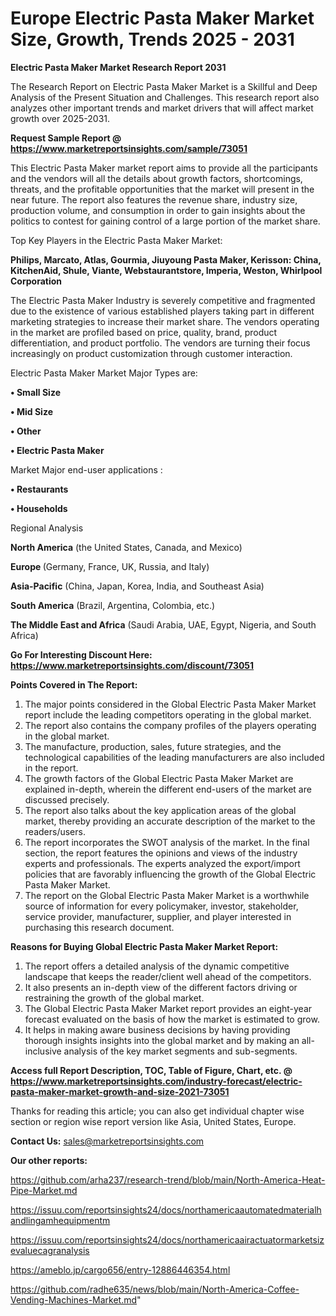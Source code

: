  # Europe Electric Pasta Maker Market Size, Growth, Trends 2025 - 2031

<strong>Electric Pasta Maker Market Research Report 2031</strong>

The Research Report on Electric Pasta Maker Market is a Skillful and Deep Analysis of the Present Situation and Challenges. This research report also analyzes other important trends and market drivers that will affect market growth over 2025-2031.

<strong>Request Sample Report @ <a href=https://www.marketreportsinsights.com/sample/73051>https://www.marketreportsinsights.com/sample/73051</a></strong>

This Electric Pasta Maker market report aims to provide all the participants and the vendors will all the details about growth factors, shortcomings, threats, and the profitable opportunities that the market will present in the near future. The report also features the revenue share, industry size, production volume, and consumption in order to gain insights about the politics to contest for gaining control of a large portion of the market share.

Top Key Players in the Electric Pasta Maker Market:

<strong>Philips, Marcato, Atlas, Gourmia, Jiuyoung Pasta Maker, Kerisson: China, KitchenAid, Shule, Viante, Webstaurantstore, Imperia, Weston, Whirlpool Corporation</strong>

The Electric Pasta Maker Industry is severely competitive and fragmented due to the existence of various established players taking part in different marketing strategies to increase their market share. The vendors operating in the market are profiled based on price, quality, brand, product differentiation, and product portfolio. The vendors are turning their focus increasingly on product customization through customer interaction.

Electric Pasta Maker Market Major Types are:

<strong>• Small Size

• Mid Size

• Other

• Electric Pasta Maker</strong>

Market Major end-user applications :

<strong>• Restaurants

• Households</strong>

Regional Analysis

</u><strong><b>North America</b></strong> (the United States, Canada, and Mexico)

<strong><b>Europe </b></strong>(Germany, France, UK, Russia, and Italy)

<strong><b>Asia-Pacific</b></strong> (China, Japan, Korea, India, and Southeast Asia)

<strong><b>South America</b></strong> (Brazil, Argentina, Colombia, etc.)

<strong><b>The Middle East and Africa</b></strong> (Saudi Arabia, UAE, Egypt, Nigeria, and South Africa)

<strong>Go For Interesting Discount Here: <a href=https://www.marketreportsinsights.com/discount/73051>https://www.marketreportsinsights.com/discount/73051</a></strong>

<strong>Points Covered in The Report:</strong>
<ol>
  <li>The major points considered in the Global Electric Pasta Maker Market report include the leading competitors operating in the global market.</li>
  <li>The report also contains the company profiles of the players operating in the global market.</li>
  <li>The manufacture, production, sales, future strategies, and the technological capabilities of the leading manufacturers are also included in the report.</li>
  <li>The growth factors of the Global Electric Pasta Maker Market are explained in-depth, wherein the different end-users of the market are discussed precisely.</li>
  <li>The report also talks about the key application areas of the global market, thereby providing an accurate description of the market to the readers/users.</li>
  <li>The report incorporates the SWOT analysis of the market. In the final section, the report features the opinions and views of the industry experts and professionals. The experts analyzed the export/import policies that are favorably influencing the growth of the Global Electric Pasta Maker Market.</li>
  <li>The report on the Global Electric Pasta Maker Market is a worthwhile source of information for every policymaker, investor, stakeholder, service provider, manufacturer, supplier, and player interested in purchasing this research document.</li>
</ol>
<strong>Reasons for Buying Global Electric Pasta Maker Market Report:</strong>

<ol>
  <li>The report offers a detailed analysis of the dynamic competitive landscape that keeps the reader/client well ahead of the competitors.</li>
  <li>It also presents an in-depth view of the different factors driving or restraining the growth of the global market.</li>
  <li>The Global Electric Pasta Maker Market report provides an eight-year forecast evaluated on the basis of how the market is estimated to grow.</li>
  <li>It helps in making aware business decisions by having providing thorough insights insights into the global market and by making an all-inclusive analysis of the key market segments and sub-segments.</li>
</ol>
<strong>Access full Report Description, TOC, Table of Figure, Chart, etc. @ <a href=https://www.marketreportsinsights.com/industry-forecast/electric-pasta-maker-market-growth-and-size-2021-73051>https://www.marketreportsinsights.com/industry-forecast/electric-pasta-maker-market-growth-and-size-2021-73051</a></strong>


Thanks for reading this article; you can also get individual chapter wise section or region wise report version like Asia, United States, Europe.

<strong>Contact Us:</strong>
sales@marketreportsinsights.com

<strong>Our other reports:</strong>

<a href=https://github.com/arha237/research-trend/blob/main/North-America-Heat-Pipe-Market.md>https://github.com/arha237/research-trend/blob/main/North-America-Heat-Pipe-Market.md</a>

<a href=https://issuu.com/reportsinsights24/docs/northamericaautomatedmaterialhandlingamhequipmentm>https://issuu.com/reportsinsights24/docs/northamericaautomatedmaterialhandlingamhequipmentm</a>

<a href=https://issuu.com/reportsinsights24/docs/northamericaairactuatormarketsizevaluecagranalysis>https://issuu.com/reportsinsights24/docs/northamericaairactuatormarketsizevaluecagranalysis</a>

<a href=https://ameblo.jp/cargo656/entry-12886446354.html>https://ameblo.jp/cargo656/entry-12886446354.html</a>

<a href=https://github.com/radhe635/news/blob/main/North-America-Coffee-Vending-Machines-Market.md>https://github.com/radhe635/news/blob/main/North-America-Coffee-Vending-Machines-Market.md</a>"
